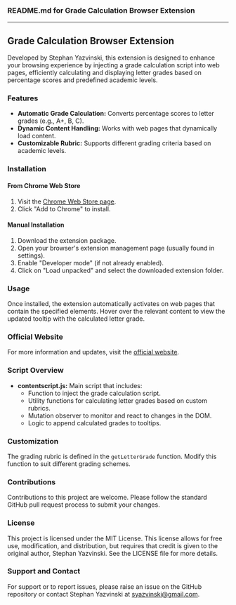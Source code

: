 ### README.md for Grade Calculation Browser Extension

---

## Grade Calculation Browser Extension

Developed by Stephan Yazvinski, this extension is designed to enhance your browsing experience by injecting a grade calculation script into web pages, efficiently calculating and displaying letter grades based on percentage scores and predefined academic levels.

### Features

- **Automatic Grade Calculation:** Converts percentage scores to letter grades (e.g., A+, B, C).
- **Dynamic Content Handling:** Works with web pages that dynamically load content.
- **Customizable Rubric:** Supports different grading criteria based on academic levels.

### Installation

#### From Chrome Web Store
1. Visit the [Chrome Web Store page](https://chromewebstore.google.com/detail/mount-vernon-school-altit/npejnoaeodlhhllfjdnddllhlegapdeg?hl=en).
2. Click "Add to Chrome" to install.

#### Manual Installation
1. Download the extension package.
2. Open your browser's extension management page (usually found in settings).
3. Enable "Developer mode" (if not already enabled).
4. Click on "Load unpacked" and select the downloaded extension folder.

### Usage

Once installed, the extension automatically activates on web pages that contain the specified elements. Hover over the relevant content to view the updated tooltip with the calculated letter grade.

### Official Website

For more information and updates, visit the [official website](https://altitudegradecalculator.com/).

### Script Overview

- **contentscript.js:** Main script that includes:
  - Function to inject the grade calculation script.
  - Utility functions for calculating letter grades based on custom rubrics.
  - Mutation observer to monitor and react to changes in the DOM.
  - Logic to append calculated grades to tooltips.

### Customization

The grading rubric is defined in the `getLetterGrade` function. Modify this function to suit different grading schemes.

### Contributions

Contributions to this project are welcome. Please follow the standard GitHub pull request process to submit your changes.

### License

This project is licensed under the MIT License. This license allows for free use, modification, and distribution, but requires that credit is given to the original author, Stephan Yazvinski. See the LICENSE file for more details.

### Support and Contact

For support or to report issues, please raise an issue on the GitHub repository or contact Stephan Yazvinski at [syazvinski@gmail.com](mailto:syazvinski@gmail.com).
